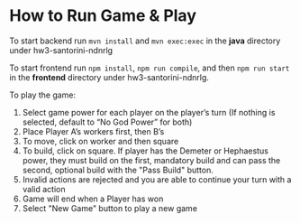 # How to Run Game & Play
To start backend run `mvn install` and `mvn exec:exec` in the **java** directory under hw3-santorini-ndnrlg

To start frontend run `npm install`, `npm run compile`, and then `npm run start` in the **frontend** directory under hw3-santorini-ndnrlg.

To play the game: 
1. Select game power for each player on the player’s turn (If nothing is selected, default to “No God Power” for both)
2. Place Player A’s workers first, then B’s
3. To move, click on worker and then square
4. To build, click on square. If player has the Demeter or Hephaestus power, they must build on the first, mandatory build and can pass the second, optional build with the "Pass Build" button.
5. Invalid actions are rejected and you are able to continue your turn with a valid action
6. Game will end when a Player has won
7. Select "New Game" button to play a new game
